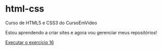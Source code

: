 # html-css
 Curso de HTML5 e CSS3 do CursoEmVideo

 Estou aprendendo a criar sites e agora vou gerenciar meus repositórios!

<a href="https://viniciusap13.github.io/html-css/exercícios/ex016/cor03.html">Executar o exercício 16